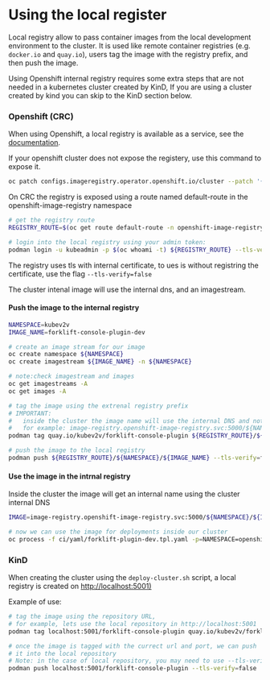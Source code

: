 # Using the local register

Local registry allow to pass container images from the local development environment to the cluster.
It is used like remote container registries (e.g. `docker.io` and `quay.io`), users tag the image
with the registry prefix, and then push the image.

Using Openshift internal registry requires some extra steps that are not needed in a kubernetes cluster
created by KinD, If you are using a cluster created by kind you can skip to the KinD section below.

### Openshift (CRC)

When using Openshift, a local registry is available as a service, see the [documentation](https://docs.openshift.com/container-platform/4.7/registry/securing-exposing-registry.html).

If your openshift cluster does not expose the registery, use this command to expose it.

``` bash
oc patch configs.imageregistry.operator.openshift.io/cluster --patch '{"spec":{"defaultRoute":true}}' --type=merge
```

On CRC the registry is exposed using a route named default-route in the openshift-image-registry namespace

``` bash
# get the registry route
REGISTRY_ROUTE=$(oc get route default-route -n openshift-image-registry --template='{{ .spec.host }}')

# login into the local registry using your admin token:
podman login -u kubeadmin -p $(oc whoami -t) ${REGISTRY_ROUTE} --tls-verify=false
```

The registry uses tls with internal certificate, to ues is without registring the certificate, use the flag `--tls-verify=false`

The cluster intenal image will use the internal dns, and an imagestream.

#### Push the image to the internal registry

``` bash
NAMESPACE=kubev2v
IMAGE_NAME=forklift-console-plugin-dev

# create an image stream for our image
oc create namespace ${NAMESPACE}
oc create imagestream ${IMAGE_NAME} -n ${NAMESPACE}

# note:check imagestream and images
oc get imagestreams -A
oc get images -A

# tag the image using the extrenal registry prefix
# IMPORTANT:
#   inside the cluster the image name will use the internal DNS and not the external route
#   for example: image-registry.openshift-image-registry.svc:5000/${NAMESPACE}/${IMAGE_NAME}
podman tag quay.io/kubev2v/forklift-console-plugin ${REGISTRY_ROUTE}/${NAMESPACE}/${IMAGE_NAME}

# push the image to the local registry
podman push ${REGISTRY_ROUTE}/${NAMESPACE}/${IMAGE_NAME} --tls-verify=false
```

#### Use the image in the intrnal registry

Inside the cluster the image will get an internal name using the cluster internal DNS

``` bash
IMAGE=image-registry.openshift-image-registry.svc:5000/${NAMESPACE}/${IMAGE_NAME}

# now we can use the image for deployments inside our cluster
oc process -f ci/yaml/forklift-plugin-dev.tpl.yaml -p=NAMESPACE=openshift-mtv -p=IMAGE=${IMAGE} | oc apply -f -
```

### KinD

When creating the cluster using the `deploy-cluster.sh` script, a local registry is created on [http://localhost:5001)](http://localhost:5001)

Example of use:
``` bash
# tag the image using the repository URL,
# for example, lets use the local repository in http://localhost:5001
podman tag localhost:5001/forklift-console-plugin quay.io/kubev2v/forklift-console-plugin

# once the image is tagged with the currect url and port, we can push
# it into the local repository
# Note: in the case of local repository, you may need to use --tls-verify=false flag
podman push localhost:5001/forklift-console-plugin --tls-verify=false
```
